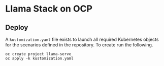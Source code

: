 # Llama Stack on OCP


## Deploy
A `kustomization.yaml` file exists to launch all required Kubernetes objects for the scenarios defined in the repository. To create run the following.

```
oc create project llama-serve
oc apply -k kustomization.yaml
```